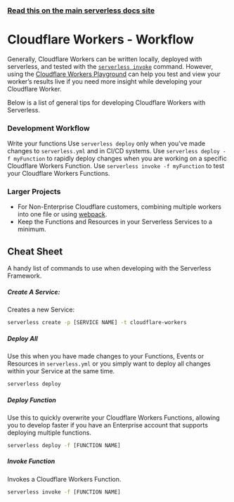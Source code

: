 <!--
title: Serverless Framework Guide - Cloudflare Workers - Workflow
menuText: Workflow
menuOrder: 9
description: A guide and cheatsheet containing CLI commands and workflow recommendations.
layout: Doc
-->

<!-- DOCS-SITE-LINK:START automatically generated  -->
### [Read this on the main serverless docs site](https://www.serverless.com/framework/docs/providers/cloudflare/guide/workflow)
<!-- DOCS-SITE-LINK:END -->


# Cloudflare Workers - Workflow
Generally, Cloudflare Workers can be written locally, deployed with serverless, and tested with the [`serverless invoke`](../cli-reference/invoke.md) command. However, using the [Cloudflare Workers Playground](https://cloudflareworkers.com/#) can help you test and view your worker’s results live if you need more insight while developing your Cloudflare Worker.
 
Below is a list of general tips for developing Cloudflare Workers with Serverless.
 
### Development Workflow
Write your functions
Use `serverless deploy` only when you've made changes to `serverless.yml` and in CI/CD systems.
Use `serverless deploy -f myFunction` to rapidly deploy changes when you are working on a specific Cloudflare Workers Function.
Use `serverless invoke -f myFunction` to test your Cloudflare Workers Functions.
### Larger Projects
* For Non-Enterprise Cloudflare customers, combining multiple workers into one file or using [webpack](https://developers.cloudflare.com/workers/writing-workers/using-npm-modules/).
* Keep the Functions and Resources in your Serverless Services to a minimum.
## Cheat Sheet
A handy list of commands to use when developing with the Serverless Framework.
 
##### Create A Service:
Creates a new Service:
 
```bash
serverless create -p [SERVICE NAME] -t cloudflare-workers
```

##### Deploy All
Use this when you have made changes to your Functions, Events or Resources in `serverless.yml` or you simply want to deploy all changes within your Service at the same time.
 
```bash
serverless deploy
```


##### Deploy Function
Use this to quickly overwrite your Cloudflare Workers Functions, allowing you to develop faster if you have an Enterprise account that supports deploying multiple functions.
 
```bash
serverless deploy -f [FUNCTION NAME]
```


##### Invoke Function
Invokes a Cloudflare Workers Function.
 
```bash
serverless invoke -f [FUNCTION NAME]
```
